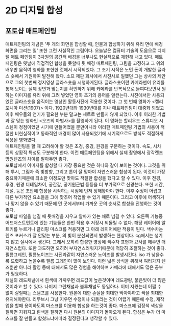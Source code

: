 # 2D 디지털 합성
## 포토샵 매트페인팅 
매트페인팅의 개념은 '두 개의 화면을 합성할 때, 인물과 합성하기 위해 유리 면에 배경 화면을 그리는 일' 또한 그런 사실적인 그림이다. 오늘날은 컴퓨터 기술의 도움으로 디지털 매트 페인팅이 3차원의 공간적 배경을 너무나도 현실적으로 재현해 내고 있다. 
매트페인팅은 옛날에 직접적인 합성을 못할때 뒷 배경 매트페인팅, 그림을 고정하고 그 위의 배우만 움직여 영화를 표현한 것에서 시작되었다. 그 초기 시작은 노먼 돈이 개발한  글라스 숏에서 기원하여 발전해 왔다. 소프 제판 회사에서 사진사로 일했던 그는 상사의 제안으로 그의 첫번째 정지영상 글라스숏을 시행하게된다. 글라스숏이란 카메라맨이 유리를 통해 보이는 실제 장면과 맞는지를 확인하기 위해 카메라를 반복적으로 들여다보면서 원하는 이미지를 유리 위에 그려 넣었던 영화 초기의 용어를 일컫는다. 사진에서만 사용되었던 글라스숏을 움직이는 영상인 활동사진에 적용한 것이다. 그 첫 번째 영화가 <캘리포니아 미션(1907)> 이다.    1920년대와 1930년대를 지나 매트페인팅이 대중화 되었고 이후 배우들의 연기가 필요한 부분 말고는 세트로 만들지 않게 되었다. 이후 이러한 기법과 잘 맞는 영화인 <오즈의 마법사>를 촬영하게 된다. 이 영화는 할리우드 스튜디오 시스템이 정점이었던 시기에 만들어졌을 뿐만아니라 이러한 매트페인팅 기법의 사용이 적절한 비현실적이고 동화적인 배경이 많이 사용되었기에 시기적으로도 방식도 적절하게 적용된 영화였다.  
매트페인팅을 할 때 고려해야 할 것은 초경, 중경, 원경을 구분하는 것이다. 속도, 시차 등의 상황적 특성도 구분해야 한다. 이런 매트페인팅을 위해서 실제 촬영에서 광각렌즈 망원렌즈의 차이를 알아두면 좋다.  
포토샵에서 이미지를 합성할 때 가장 중요한 것은 하나와 같이 보이는 것이다. 그것을 위해 투시, 그림자 즉 빛방향, 그리고 톤이 잘 맞아야 자연스러운 합성이 된다. 이것이 가장 중요하기때문에 최소한 이정도만 맞아도 적절한 합성을 했다고 할 수 있다. 이후 전경, 후경, 원경 디테일차이, 공간감, 공기원근법 등등을 더 부가적으로 신경쓴다. 또한 시간, 계절, 등은 초반에 합성을 시작하는 시점에 먼저 정해놓아야 한다. 이후 수정이 어렵고 다른 부가적인 요소들을 그에 맞추어 작업할 수 있기 때문이다. 그리고 이후에 어색하거나 맞지 않을 수 있기 때문에 먼 곳에서부터 가까운 곳의 순서로 합성을 진행하는 것이 좋다.  
포토샵 파일을 넘길 때 뒷배경을 지우고 알파가 있는 채로 넘길 수 있다. 오른쪽 기능중 어드저스트먼트에 있는 기능들은 한번 적용 후 저장시 되돌릴 수 없다. 해당 레이어에 알트키를 누르거나 클리핑 마스크를 적용하면 그 아래 레이어에만 적용이 된다. 색수차는 렌즈 포커스가 잘 안맞는 부분, 의 빛이 분산되면서 발생하는 현상이다. cg에서는 생기지 않고 실사에서 생긴다. 그래서 오히려 합성한 영상에 색수차 표현과 묘사를 해주면 더 자연스럽다. 또한 과도하면 오히려 부자연스러워지기때문에 적당히 조절하는 것이 좋다. 필름그레인, 필름노이즈는 사진과같이 자연스러운 노이즈를 발생시킨다. iso 가 낮을수록 또렸하고 높을수록 필름 그레인이 많이 보인다. 이런 넓은 상식을 위해서 여러가지 렌즈뿐만 아니라 촬영 등에 대해서도 많은 경험을 해야하며 카메라에 대해서도 많은 공부가 필요하다.  
채널의 레드채널에서 흰색에 가까우면 레드값이 높은것이며 레드광량, 붉은빛이 더 많은것이라고 할 수 있다. 나머지 그린채널과 블루채널도 동일하다. 이미 지웠는데 어쩔 수 없이 살릴때는 스탬프를 사용한다. 원본에 대한 손실을 최대한 막아야하고 색을 최대한 유지해야한다. 리무브시 그냥 지우면 수정이나 되돌리는 것이 어렵기 때문에 수정, 재작업을 할때 용이하도록 마스크를 이용해 합성을 하는것이 좋다. 마스크에 검정색 색상을 칠하면 지워지고 흰색을 칠하면 다시 원본의 이미지가 돌아오게 된다. 합성은 누가 더 마스크를 잘 만들고 합쳤느냐에따라 결정된다고 생각할 수 있다.  
